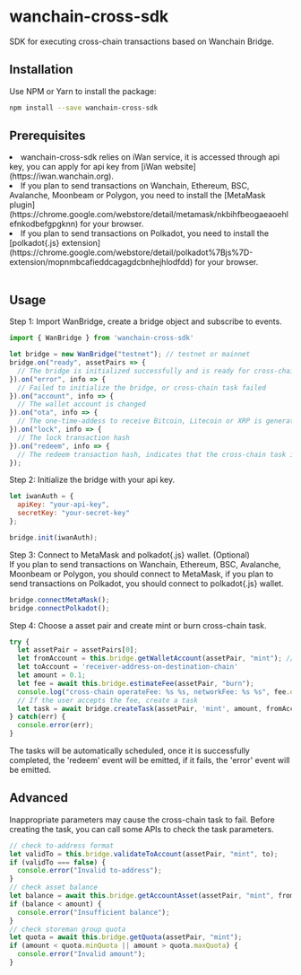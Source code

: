 wanchain-cross-sdk
========

SDK for executing cross-chain transactions based on Wanchain Bridge.

## Installation
Use NPM or Yarn to install the package:
```bash
npm install --save wanchain-cross-sdk
```

## Prerequisites
<li>wanchain-cross-sdk relies on iWan service, it is accessed through api key, you can apply for api key from [iWan website](https://iwan.wanchain.org).
<li>If you plan to send transactions on Wanchain, Ethereum, BSC, Avalanche, Moonbeam or Polygon, you need to install the [MetaMask plugin](https://chrome.google.com/webstore/detail/metamask/nkbihfbeogaeaoehlefnkodbefgpgknn) for your browser.
<li>If you plan to send transactions on Polkadot, you need to install the [polkadot{.js} extension](https://chrome.google.com/webstore/detail/polkadot%7Bjs%7D-extension/mopnmbcafieddcagagdcbnhejhlodfdd) for your browser.
<br><br>

## Usage

Step 1: Import WanBridge, create a bridge object and subscribe to events.

```javascript
import { WanBridge } from 'wanchain-cross-sdk'

let bridge = new WanBridge("testnet"); // testnet or mainnet
bridge.on("ready", assetPairs => {
  // The bridge is initialized successfully and is ready for cross-chain
}).on("error", info => {
  // Failed to initialize the bridge, or cross-chain task failed
}).on("account", info => {
  // The wallet account is changed
}).on("ota", info => {
  // The one-time-addess to receive Bitcoin, Litecoin or XRP is generated
}).on("lock", info => {
  // The lock transaction hash
}).on("redeem", info => {
  // The redeem transaction hash, indicates that the cross-chain task is finished
});
```

Step 2: Initialize the bridge with your api key.

```javascript
let iwanAuth = {
  apiKey: "your-api-key",
  secretKey: "your-secret-key"
};

bridge.init(iwanAuth);
```

Step 3: Connect to MetaMask and polkadot{.js} wallet. (Optional)
<br>
If you plan to send transactions on Wanchain, Ethereum, BSC, Avalanche, Moonbeam or Polygon, you should connect to MetaMask, if you plan to send transactions on Polkadot, you should connect to polkadot{.js} wallet.
```javascript
bridge.connectMetaMask();
bridge.connectPolkadot();
```

Step 4: Choose a asset pair and create mint or burn cross-chain task.

```javascript
try {
  let assetPair = assetPairs[0];
  let fromAccount = this.bridge.getWalletAccount(assetPair, "mint"); // get connected wallet account
  let toAccount = 'receiver-address-on-destination-chain'
  let amount = 0.1;
  let fee = await this.bridge.estimateFee(assetPair, "burn");
  console.log("cross-chain operateFee: %s %s, networkFee: %s %s", fee.operateFee.value, fee.operateFee.unit, fee.networkFee.value, fee.networkFee.unit);
  // If the user accepts the fee, create a task
  let task = await bridge.createTask(assetPair, 'mint', amount, fromAccount, toAccount);
} catch(err) {
  console.error(err);
}
```
The tasks will be automatically scheduled, once it is successfully completed, the 'redeem' event will be emitted, if it fails, the 'error' event will be emitted.

## Advanced

Inappropriate parameters may cause the cross-chain task to fail. Before creating the task, you can call some APIs to check the task parameters.

```javascript
// check to-address format
let validTo = this.bridge.validateToAccount(assetPair, "mint", to);
if (validTo === false) {
  console.error("Invalid to-address");
}
// check asset balance
let balance = await this.bridge.getAccountAsset(assetPair, "mint", fromAccount);
if (balance < amount) {
  console.error("Insufficient balance");
}
// check storeman group quota
let quota = await this.bridge.getQuota(assetPair, "mint");
if (amount < quota.minQuota || amount > quota.maxQuota) {
  console.error("Invalid amount");
}
```    